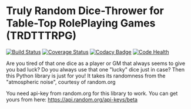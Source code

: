 # Truly Random Dice-Thrower for Table-Top RolePlaying Games (TRDTTTRPG)
[![Build Status](https://travis-ci.org/EarthModule/TrulyRandomDiceThrower.svg?branch=master)](https://travis-ci.org/EarthModule/TrulyRandomDiceThrower)
[![Coverage Status](https://coveralls.io/repos/github/EarthModule/TrulyRandomDiceThrower/badge.svg?branch=master)](https://coveralls.io/github/EarthModule/TrulyRandomDiceThrower?branch=master)
[![Codacy Badge](https://api.codacy.com/project/badge/Grade/adfaa244b06842d7868b3fe58213c7f7)](https://www.codacy.com/app/EarthModule/TrulyRandomDiceThrower?utm_source=github.com&amp;utm_medium=referral&amp;utm_content=EarthModule/TrulyRandomDiceThrower&amp;utm_campaign=Badge_Grade)
[![Code Health](https://landscape.io/github/EarthModule/TrulyRandomDiceThrower/master/landscape.svg?style=flat)](https://landscape.io/github/EarthModule/TrulyRandomDiceThrower/master)

Are you tired of that one dice as a player or GM that always seems to give you bad luck?
Do you always use that one "lucky" dice just in case?
Then this Python library is just for you! It takes its randomness from the "atmospheric noise", courtesy of random.org

You need api-key from random.org for this library to work.
You can get yours from here: https://api.random.org/api-keys/beta
